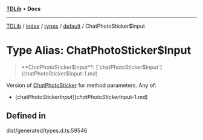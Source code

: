 [**TDLib**](../../../../../../README.md) • **Docs**

***

[TDLib](../../../../../../modules.md) / [index](../../../../../README.md) / [types](../../../README.md) / [default](../README.md) / ChatPhotoSticker$Input

# Type Alias: ChatPhotoSticker$Input

> **ChatPhotoSticker$Input**: [`chatPhotoSticker$Input`](chatPhotoSticker$Input-1.md)

Version of [ChatPhotoSticker](ChatPhotoSticker.md) for method parameters.
Any of:
- [chatPhotoSticker$Input](chatPhotoSticker$Input-1.md)

## Defined in

dist/generated/types.d.ts:59546
